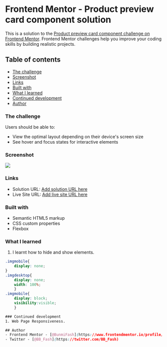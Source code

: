 # Frontend Mentor - Product preview card component solution

This is a solution to the [Product preview card component challenge on Frontend Mentor](https://www.frontendmentor.io/challenges/product-preview-card-component-GO7UmttRfa). Frontend Mentor challenges help you improve your coding skills by building realistic projects. 

## Table of contents
  - [The challenge](#the-challenge)
  - [Screenshot](#screenshot)
  - [Links](#links)
  - [Built with](#built-with)
  - [What I learned](#what-i-learned)
  - [Continued development](#continued-development)
  - [Author](#author)


### The challenge

Users should be able to:

- View the optimal layout depending on their device's screen size
- See hover and focus states for interactive elements

### Screenshot

![](./images/Product%20card%20screenshot.png.jpg)


### Links

- Solution URL: [Add solution URL here](https://your-solution-url.com)
- Live Site URL: [Add live site URL here](https://your-live-site-url.com)


### Built with

- Semantic HTML5 markup
- CSS custom properties
- Flexbox


### What I learned
1. I learnt how to hide and show elements.

```css
.imgmobile{
    display: none;
}
.imgdesktop{
    display: none;
    width: 100%;
    }
.imgmobile{
    display: block;
    visibility:visible;       
    }

### Continued development
1. Web Page Responsiveness.

## Author
- Frontend Mentor - [@BunmiFash](https://www.frontendmentor.io/profile/BunmiFash)
- Twitter - [@BB_Fash](https://twitter.com/BB_Fash)

